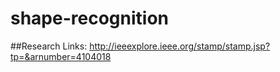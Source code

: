 # shape-recognition

##Research Links:
http://ieeexplore.ieee.org/stamp/stamp.jsp?tp=&arnumber=4104018
